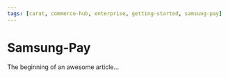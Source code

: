 ```yaml
---
tags: [carat, commerce-hub, enterprise, getting-started, samsung-pay]
---
```



# Samsung-Pay

The beginning of an awesome article...
